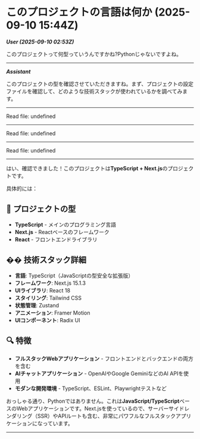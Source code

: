 <!-- Generated by SpecStory -->

# このプロジェクトの言語は何か (2025-09-10 15:44Z)

_**User (2025-09-10 02:53Z)**_

このプロジェクトって何型っていうんですかね?Pythonじゃないですよね。

---

_**Assistant**_

このプロジェクトの型を確認させていただきますね。まず、プロジェクトの設定ファイルを確認して、どのような技術スタックが使われているかを調べてみます。


---

Read file: undefined

---

Read file: undefined

---

Read file: undefined

---

はい、確認できました！このプロジェクトは**TypeScript + Next.js**のプロジェクトです。

具体的には：

## 🎯 プロジェクトの型
- **TypeScript** - メインのプログラミング言語
- **Next.js** - Reactベースのフレームワーク
- **React** - フロントエンドライブラリ

## �� 技術スタック詳細
- **言語**: TypeScript（JavaScriptの型安全な拡張版）
- **フレームワーク**: Next.js 15.1.3
- **UIライブラリ**: React 18
- **スタイリング**: Tailwind CSS
- **状態管理**: Zustand
- **アニメーション**: Framer Motion
- **UIコンポーネント**: Radix UI

## 🔍 特徴
- **フルスタックWebアプリケーション** - フロントエンドとバックエンドの両方を含む
- **AIチャットアプリケーション** - OpenAIやGoogle GeminiなどのAI APIを使用
- **モダンな開発環境** - TypeScript、ESLint、Playwrightテストなど

おっしゃる通り、Pythonではありません。これは**JavaScript/TypeScript**ベースのWebアプリケーションです。Next.jsを使っているので、サーバーサイドレンダリング（SSR）やAPIルートも含む、非常にパワフルなフルスタックアプリケーションになっています。

---

